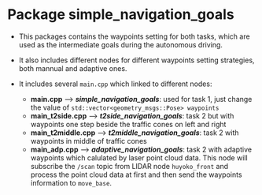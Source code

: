 # Package simple_navigation_goals

- This packages contains the waypoints setting for both tasks, which are used as the intermediate goals during the autonomous driving. 
- It also includes different nodes for different waypoints setting strategies, both mannual and adaptive ones. 

- It includes several `main.cpp` which linked to different nodes:
	- **main.cpp** --> ***simple_navigation_goals***: used for task 1, just change the value of `std::vector<geometry_msgs::Pose> waypoints`
	- **main_t2side.cpp** --> ***t2side_navigation_goals***: task 2 but with waypoints one step beside the traffic cones on left and right
	- **main_t2middle.cpp** --> ***t2middle_navigation_goals***: task 2 with waypoints in middle of traffic cones
	- **main_adp.cpp** --> ***adaptive_navigation_goals***: task 2 with adaptive waypoints which calulated by laser point cloud data. This node will subscribe the `/scan` topic from LIDAR node `huyoko_front` and process the point cloud data at first and then send the waypoints information to `move_base`.